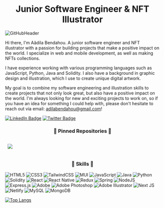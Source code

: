 <h1 align="center">
 Junior Software Engineer & NFT Illustrator
</h1>

![GitHubHeader](https://user-images.githubusercontent.com/82048235/204900620-32ae1bd2-6e9c-4381-b6d4-3fa91366b3f7.png)

Hi there, I'm Aâdila Bendahou. A junior software engineer and NFT illustrator with a passion for building projects that make a positive impact on the world. I specialize in web and mobile development, as well as making NFTs collections. 

I have experience working with various programming languages such as JavaScript, Python, Java and Solidity. I also have a background in graphic design and illustration, which I use to create unique digital artwork. 

My goal is to combine my software engineering and illustration skills to create projects that not only look great, but also have a positive impact on the world. I'm always looking for new and exciting projects to work on, so if you have an idea for something I could help with, please don't hesitate to reach out via email: adilabendahou@gmail.com!

[![LinkedIn Badge](https://img.shields.io/badge/LinkedIn-Profile-informational?style=flat&logo=linkedin&logoColor=white&color=8A6EAF)](https://www.linkedin.com/in/aadila-bendahou/)
[![Twitter Badge](https://img.shields.io/badge/Twitter-Profile-informational?style=flat&logo=twitter&logoColor=white&color=8A6EAF)](https://twitter.com/AdilaDev)


<h3 align="center"> 📌 Pinned Repositories 📌  </h3>

<a href="https://github.com/adilaben/moviecatch">
  <img align="center" style="margin:1rem 0.5rem" src="https://github-readme-stats.vercel.app/api/pin/?username=adilaben&repo=moviecatch&title_color=ffffff&text_color=c9cacc&icon_color=4AB197&bg_color=8A6EAF" />
</a>

<h3 align="center"> 💼 Skills 💼  </h3>

![HTML5](https://img.shields.io/badge/html5-%23E34F26.svg?style=for-the-badge&logo=html5&logoColor=white) ![CSS3](https://img.shields.io/badge/css3-%231572B6.svg?style=for-the-badge&logo=css3&logoColor=white) ![TailwindCSS](https://img.shields.io/badge/tailwindcss-%2338B2AC.svg?style=for-the-badge&logo=tailwind-css&logoColor=white) ![MUI](https://img.shields.io/badge/MUI-%230081CB.svg?style=for-the-badge&logo=mui&logoColor=white) ![JavaScript](https://img.shields.io/badge/javascript-%23323330.svg?style=for-the-badge&logo=javascript&logoColor=%23F7DF1E) ![Java](https://img.shields.io/badge/java-%23ED8B00.svg?style=for-the-badge&logo=java&logoColor=white) ![Python](https://img.shields.io/badge/python-3670A0?style=for-the-badge&logo=python&logoColor=ffdd54) ![Solidity](https://img.shields.io/badge/Solidity-%23363636.svg?style=for-the-badge&logo=solidity&logoColor=white) ![React](https://img.shields.io/badge/react-%2320232a.svg?style=for-the-badge&logo=react&logoColor=%2361DAFB) ![React Native](https://img.shields.io/badge/react_native-%2320232a.svg?style=for-the-badge&logo=react&logoColor=%2361DAFB) ![Redux](https://img.shields.io/badge/redux-%23593d88.svg?style=for-the-badge&logo=redux&logoColor=white) ![Spring](https://img.shields.io/badge/spring-%236DB33F.svg?style=for-the-badge&logo=spring&logoColor=white) ![NodeJS](https://img.shields.io/badge/node.js-6DA55F?style=for-the-badge&logo=node.js&logoColor=white) ![Express.js](https://img.shields.io/badge/express.js-%23404d59.svg?style=for-the-badge&logo=express&logoColor=%2361DAFB) ![Adobe](https://img.shields.io/badge/adobe-%23FF0000.svg?style=for-the-badge&logo=adobe&logoColor=white) ![Adobe Photoshop](https://img.shields.io/badge/adobe%20photoshop-%2331A8FF.svg?style=for-the-badge&logo=adobe%20photoshop&logoColor=white) ![Adobe Illustrator](https://img.shields.io/badge/adobe%20illustrator-%23FF9A00.svg?style=for-the-badge&logo=adobe%20illustrator&logoColor=white) ![Next JS](https://img.shields.io/badge/Next-black?style=for-the-badge&logo=next.js&logoColor=white) ![Netlify](https://img.shields.io/badge/netlify-%23000000.svg?style=for-the-badge&logo=netlify&logoColor=#00C7B7) ![MySQL](https://img.shields.io/badge/mysql-%2300f.svg?style=for-the-badge&logo=mysql&logoColor=white) ![MongoDB](https://img.shields.io/badge/MongoDB-%234ea94b.svg?style=for-the-badge&logo=mongodb&logoColor=white)
 

[![Top Langs](https://github-readme-stats.vercel.app/api/top-langs/?username=adilaben)](https://github.com/adilaben/github-readme-stats)
